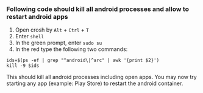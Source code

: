 ### Following code should kill all android processes and allow to restart android apps

1. Open crosh by `Alt` + `Ctrl` + `T`  
2. Enter `shell`  
3. In the green prompt, enter `sudo su`  
4. In the red type the following two commands:  
```
ids=$(ps -ef | grep "^android\|^arc" | awk '{print $2}')
kill -9 $ids
```

This should kill all android processes including open apps. You may now try starting any app (example: Play Store) to restart the android container.
